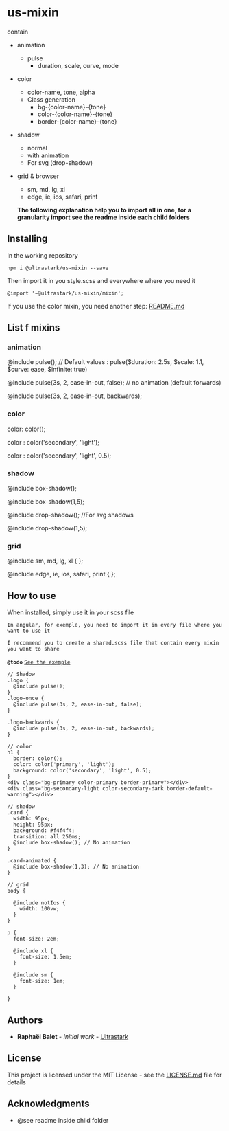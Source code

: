 # us-mixin

contain

- animation

  - pulse
    - duration, scale, curve, mode

- color

  - color-name, tone, alpha
  - Class generation
    - bg-{color-name}-{tone}
    - color-{color-name}-{tone}
    - border-{color-name}-{tone}

- shadow

  - normal
  - with animation
  - For svg (drop-shadow)

* grid & browser

  - sm, md, lg, xl
  - edge, ie, ios, safari, print

  **The following explanation help you to import all in one, for a granularity import see the readme inside each child folders**

## Installing

In the working repository

```
npm i @ultrastark/us-mixin --save
```

Then import it in you style.scss and everywhere where you need it

```
@import '~@ultrastark/us-mixin/mixin';
```

If you use the color mixin, you need another step: [README.md](https://github.com/ultrastark/us-mixin/tree/master/color)

## List f mixins

### animation

@include pulse(); // Default values : pulse($duration: 2.5s, $scale: 1.1, $curve: ease, $infinite: true)

@include pulse(3s, 2, ease-in-out, false); // no animation (default forwards)

@include pulse(3s, 2, ease-in-out, backwards);

### color

color: color();

color : color('secondary', 'light');

color : color('secondary', 'light', 0.5);

### shadow

@include box-shadow();

@include box-shadow(1,5);

@include drop-shadow(); //For svg shadows

@include drop-shadow(1,5);

### grid

@include sm, md, lg, xl { };

@include edge, ie, ios, safari, print { };

## How to use

When installed, simply use it in your scss file

`In angular, for exemple, you need to import it in every file where you want to use it`

`I recommend you to create a shared.scss file that contain every mixin you want to share`

**`@todo`** [`See the exemple`](https://github.com/rbalet/us-mixin)

```
// Shadow
.logo {
  @include pulse();
}
.logo-once {
  @include pulse(3s, 2, ease-in-out, false);
}

.logo-backwards {
  @include pulse(3s, 2, ease-in-out, backwards);
}

// color
h1 {
  border: color();
  color: color('primary', 'light');
  background: color('secondary', 'light', 0.5);
}
<div class="bg-primary color-primary border-primary"></div>
<div class="bg-secondary-light color-secondary-dark border-default-warning"></div>

// shadow
.card {
  width: 95px;
  height: 95px;
  background: #f4f4f4;
  transition: all 250ms;
  @include box-shadow(); // No animation
}

.card-animated {
  @include box-shadow(1,3); // No animation
}

// grid
body {

  @include notIos {
    width: 100vw;
  }
}

p {
  font-size: 2em;

  @include xl {
    font-size: 1.5em;
  }

  @include sm {
    font-size: 1em;
  }

}
```

## Authors

- **Raphaël Balet** - _Initial work_ - [Ultrastark](https://ultrastark.ch)

## License

This project is licensed under the MIT License - see the [LICENSE.md](LICENSE.md) file for details

## Acknowledgments

- @see readme inside child folder
